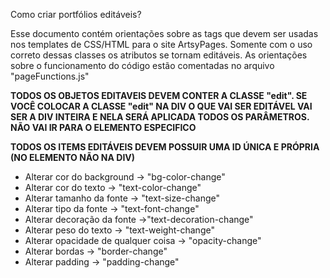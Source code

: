 Como criar portfólios editáveis?

Esse documento contém orientações sobre as tags que devem ser usadas nos templates de CSS/HTML para o site ArtsyPages. Somente com o uso correto dessas classes os atributos se tornam editáveis. As orientações sobre o funcionamento do código estão comentadas no arquivo "pageFunctions.js"

**TODOS OS OBJETOS EDITAVEIS DEVEM CONTER A CLASSE "edit". SE VOCÊ COLOCAR A CLASSE "edit" NA DIV O QUE VAI SER EDITÁVEL VAI SER A DIV INTEIRA E NELA SERÁ APLICADA TODOS OS PARÂMETROS. NÃO VAI IR PARA O ELEMENTO ESPECIFICO**

**TODOS OS ITEMS EDITÁVEIS DEVEM POSSUIR UMA ID ÚNICA E PRÓPRIA (NO ELEMENTO NÃO NA DIV)**

- Alterar cor do background -> "bg-color-change"
-  Alterar cor do texto -> "text-color-change"
- Alterar tamanho da fonte -> "text-size-change"
- Alterar tipo da fonte -> "text-font-change"
-  Alterar decoração da fonte ->"text-decoration-change"
- Alterar peso do texto -> "text-weight-change"
- Alterar opacidade de qualquer coisa -> "opacity-change" 
- Alterar bordas -> "border-change"
- Alterar padding -> "padding-change"
